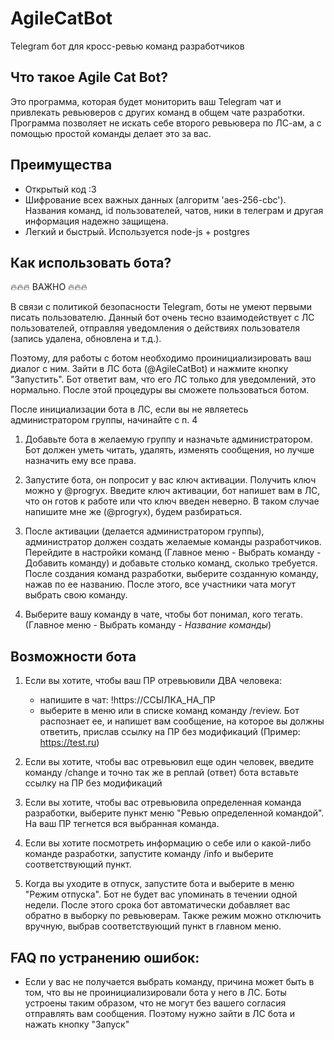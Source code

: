 # AgileCatBot

Telegram бот для кросс-ревью команд разработчиков 

## Что такое Agile Cat Bot?

Это программа, которая будет мониторить ваш Telegram чат и привлекать ревьюверов с других команд в общем чате разработки.
Программа позволяет не искать себе второго ревьювера по ЛС-ам, а с помощью простой команды делает это за вас.

## Преимущества
 - Открытый код :3
 - Шифрование всех важных данных (алгоритм 'aes-256-cbc'). Названия команд, id пользователей, чатов, ники в телеграм и другая информация надежно защищена.
 - Легкий и быстрый. Используется node-js + postgres

## Как использовать бота?

🔥🔥🔥 ВАЖНО 🔥🔥🔥

В связи с политикой безопасности Telegram, боты не умеют первыми писать пользователю. 
Данный бот очень тесно взаимодействует с ЛС пользователей, отправляя уведомления о действиях пользователя (запись удалена, обновлена и т.д.).

Поэтому, для работы с ботом необходимо проинициализировать ваш диалог с ним. Зайти в ЛС бота 
(@AgileCatBot) и нажмите кнопку "Запустить". Бот ответит вам, что его ЛС только для уведомлений, это нормально.
После этой процедуры вы сможете пользоваться ботом.

После инициализации бота в ЛС, если вы не являетесь администратором группы, начинайте с п. 4

1. Добавьте бота в желаемую группу и назначьте администратором. Бот должен уметь читать, удалять, изменять сообщения, но лучше назначить ему все права.

2. Запустите бота, он попросит у вас ключ активации. Получить ключ можно у @progryx. Введите ключ активации, бот напишет вам в ЛС, что он готов к работе или что ключ введен неверно.
В таком случае напишите мне же (@progryx), будем разбираться.

3. После активации (делается администратором группы), администратор должен создать желаемые команды разработчиков. Перейдите в настройки команд (Главное меню - Выбрать команду - Добавить команду) и добавьте столько команд, сколько требуется.
После создания команд разработки, выберите созданную команду, нажав по ее названию. После этого, все участники чата могут выбрать свою команду.

4. Выберите вашу команду в чате, чтобы бот понимал, кого тегать. (Главное меню - Выбрать команду - *Название команды*)

## Возможности бота

1. Если вы хотите, чтобы ваш ПР отревьювили ДВА человека:
    - напишите в чат: !https://ССЫЛКА_НА_ПР
    - выберите в меню или в списке команд команду /review.
    Бот распознает ее, и напишет вам сообщение, на которое вы должны ответить, прислав ссылку на ПР без модификаций (Пример: https://test.ru)
    
2. Если вы хотите, чтобы вас отревьювил еще один человек, введите команду /change и точно так же в реплай (ответ) бота вставьте ссылку на ПР без модификаций

3. Если вы хотите, чтобы вас отревьювила определенная команда разработки, выберите пункт меню "Ревью определенной командой". На ваш ПР тегнется вся выбранная команда.

4. Если вы хотите посмотреть информацию о себе или о какой-либо команде разработки, запустите команду /info и выберите соответствующий пункт.

5. Когда вы уходите в отпуск, запустите бота и выберите в меню "Режим отпуска". Бот не будет вас упоминать в течении одной недели. После этого срока бот автоматически добавляет вас обратно в выборку по ревьюверам.
Также режим можно отключить вручную, выбрав соответствующий пункт в главном меню.

## FAQ по устранению ошибок:
- Если у вас не получается выбрать команду, причина может быть в том, что вы не проинициализировали бота у него в ЛС.
Боты устроены таким образом, что не могут без вашего согласия отправлять вам сообщения. Поэтому нужно зайти в ЛС бота и нажать кнопку "Запуск"
